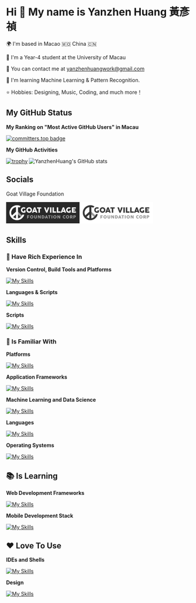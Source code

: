 Hi 👋 My name is Yanzhen Huang 黃彥禎
==================================

🌍 I'm based in Macao 🇲🇴 China 🇨🇳

🏫 I'm a Year-4 student at the University of Macau

📮 You can contact me at [yanzhenhuangwork@gmail.com](mailto:yanzhenhuangwork@gmail.com)  

🧠 I'm learning Machine Learning & Pattern Recognition.  

⭐️ Hobbies: Designing, Music, Coding, and much more！ 

## My GitHub Status

**My Ranking on "Most Active GitHub Users" in Macau**

[![committers.top badge](https://user-badge.committers.top/macau/YanzhenHuang.svg)](https://user-badge.committers.top/macau/YanzhenHuang)

**My GitHub Activities**

[![trophy](https://github-profile-trophy.vercel.app/?username=YanzhenHuang&theme=dracula)](https://github.com/ryo-ma/github-profile-trophy)
![YanzhenHuang's GitHub stats](https://github-readme-stats.vercel.app/api?username=YanzhenHuang&show_icons=true&theme=radical)

## Socials
Goat Village Foundation 

<img src="assets/Goat_Village_Dark.png" alt="drawing" style="width:200px;"/><img src="assets/Goat_Village_Light.png" alt="drawing" style="width:200px;"/>

## Skills

### 💯 Have Rich Experience In

**Version Control, Build Tools and Platforms**

[![My Skills](https://skillicons.dev/icons?i=git,docker,github,gitlab,unity,anaconda,dotnet)](https://skillicons.dev)

**Languages & Scripts**

[![My Skills](https://skillicons.dev/icons?i=js,ts,python,matlab,cs,html,css,php,mysql)](https://skillicons.dev)

**Scripts**

[![My Skills](https://skillicons.dev/icons?i=md,latex,bash)](https://skillicons.dev)

### 🤔 Is Familiar With

**Platforms**

[![My Skills](https://skillicons.dev/icons?i=nodejs,npm)](https://skillicons.dev)

**Application Frameworks**

[![My Skills](https://skillicons.dev/icons?i=react,next,tailwind,django,redux)](https://skillicons.dev)

**Machine Learning and Data Science**

[![My Skills](https://skillicons.dev/icons?i=opencv,pytorch)](https://skillicons.dev)

**Languages**

[![My Skills](https://skillicons.dev/icons?i=c,cpp,java)](https://skillicons.dev)

**Operating Systems**

[![My Skills](https://skillicons.dev/icons?i=linux,ubuntu,apple,windows)](https://skillicons.dev)

## 📚 Is Learning

**Web Development Frameworks**

[![My Skills](https://skillicons.dev/icons?i=vue,vite,sass,webpack)](https://skillicons.dev)

**Mobile Development Stack**

[![My Skills](https://skillicons.dev/icons?i=kotlin,androidstudio)](https://skillicons.dev)

## ❤️ Love To Use

**IDEs and Shells**

[![My Skills](https://skillicons.dev/icons?i=vscode,pycharm,obsidian,powershell)](https://skillicons.dev)

**Design**

[![My Skills](https://skillicons.dev/icons?i=figma)](https://skillicons.dev)

